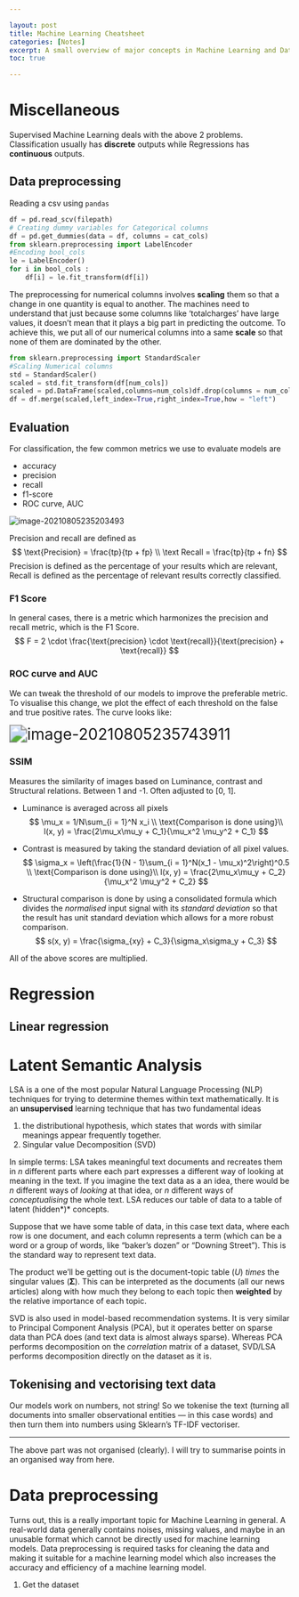 ```yaml
---

layout: post
title: Machine Learning Cheatsheet
categories: [Notes]
excerpt: A small overview of major concepts in Machine Learning and Data Science
toc: true

---
```


# Miscellaneous

Supervised Machine Learning deals with the above 2 problems. Classification usually has **discrete** outputs while Regressions has **continuous** outputs.

## Data preprocessing

Reading a csv using `pandas`

```python
df = pd.read_scv(filepath)
# Creating dummy variables for Categorical columns
df = pd.get_dummies(data = df, columns = cat_cols)
from sklearn.preprocessing import LabelEncoder
#Encoding bool_cols
le = LabelEncoder()
for i in bool_cols :
    df[i] = le.fit_transform(df[i])
```

The preprocessing for numerical columns involves **scaling** them so that a change in one quantity is equal to another. The machines need to understand that just because some columns like ‘totalcharges’  have large values, it doesn’t mean that it plays a big part in  predicting the outcome. To achieve this, we put all of our numerical  columns into a same **scale** so that none of them are dominated by the other.

```python
from sklearn.preprocessing import StandardScaler
#Scaling Numerical columns
std = StandardScaler()
scaled = std.fit_transform(df[num_cols])
scaled = pd.DataFrame(scaled,columns=num_cols)df.drop(columns = num_cols,axis = 1, inplace= True)
df = df.merge(scaled,left_index=True,right_index=True,how = "left")
```

## Evaluation

For classification, the few common metrics we use to evaluate models are

- accuracy
- precision
- recall
- f1-score
- ROC curve, AUC

![image-20210805235203493](2021-08-05-Machine-Learning-Cheatsheet.assets/image-20210805235203493.png)

Precision and recall are defined as 
$$
\text{Precision} = \frac{tp}{tp + fp} \\
\text Recall = \frac{tp}{tp + fn}
$$
Precision is defined as the percentage of your results which are relevant,
Recall is defined as the percentage of relevant results correctly classified.

### F1 Score

In general cases, there is a metric which harmonizes the precision and recall metric, which is the F1 Score.
$$
F = 2 \cdot \frac{\text{precision} \cdot \text{recall}}{\text{precision} + \text{recall}}
$$

### ROC curve and AUC

We can tweak the threshold of our models to improve the preferable metric.  To visualise this change, we plot the effect of each threshold on the false and true positive rates. The curve looks like:

<img src="2021-08-05-Machine-Learning-Cheatsheet.assets/image-20210805235743911.png" alt="image-20210805235743911" style="zoom:200%;" />

### SSIM

Measures the similarity of images based on Luminance, contrast and Structural relations. Between 1 and -1. Often adjusted to [0, 1].

- Luminance is averaged across all pixels
  $$
  \mu_x = 1/N\sum_{i = 1}^N x_i \\
  \text{Comparison is done using}\\
  l(x, y) = \frac{2\mu_x\mu_y + C_1}{\mu_x^2 \mu_y^2 + C_1}
  $$

- Contrast is measured by taking the standard deviation of all pixel values.
  $$
  \sigma_x = \left(\frac{1}{N - 1}\sum_{i = 1}^N(x_1 - \mu_x)^2\right)^0.5 \\
  \text{Comparison is done using}\\
  l(x, y) = \frac{2\mu_x\mu_y + C_2}{\mu_x^2 \mu_y^2 + C_2}
  $$

- Structural comparison is done by using a consolidated formula which divides the *normalised* input signal with its *standard deviation* so that the result has unit standard deviation which allows for a more robust comparison.
  $$
  s(x, y) = \frac{\sigma_{xy} + C_3}{\sigma_x\sigma_y + C_3}
  $$

All of the above scores are multiplied.

# Regression

## Linear regression

# Latent Semantic Analysis

LSA is a one of the most popular Natural Language Processing (NLP) techniques for trying to determine themes within text mathematically. It is an **unsupervised** learning technique that has two fundamental ideas

1. the distributional hypothesis, which states that words with similar meanings appear frequently together.
2. Singular value Decomposition (SVD) 

In simple terms: LSA takes meaningful text documents and recreates them in *n* different parts where each part expresses a different way of looking at meaning in the text. If you imagine the text data as a an idea, there  would be *n* different ways of *looking* at that idea, or *n* different ways of *conceptualising* the whole text. LSA reduces our table of data to a table of latent (hidden*)* concepts.

Suppose that we have some table of data, in this case text data, where  each row is one document, and each column represents a term (which can  be a word or a group of words, like “baker’s dozen” or “Downing  Street”). This is the standard way to represent text data.

The product we’ll be getting out is the document-topic table (*U*) *times* the singular values (𝚺). This can be interpreted as the documents (all our news articles) along with how much they belong to each topic then **weighted** by the relative importance of each topic.

SVD is also used in model-based recommendation systems. It is very  similar to Principal Component Analysis (PCA), but it operates better on sparse data than PCA does (and text data is almost always sparse).  Whereas PCA performs decomposition on the *correlation* matrix of a dataset, SVD/LSA performs decomposition directly on the dataset as it is.

## Tokenising and vectorising text data

Our models work on numbers, not string! So we tokenise the text (turning  all documents into smaller observational entities — in this case words)  and then turn them into numbers using Sklearn’s TF-IDF vectoriser.



---

The above part was not organised (clearly). I will try to summarise points in an organised way from here.

# Data preprocessing

Turns out, this is a really important topic for Machine Learning in general. A real-world data generally contains noises, missing values, and maybe  in an unusable format which cannot be directly used for machine learning models. Data preprocessing is required tasks for cleaning the data and  making it suitable for a machine learning model which also increases the accuracy and efficiency of a machine learning model. 

1. Get the dataset